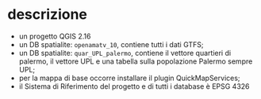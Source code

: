 # descrizione

- un progetto QGIS 2.16 
- un DB spatialite: `openamatv_10`, contiene tutti i dati GTFS;
- un DB spatialite: `quar_UPL_palermo`, contiene il vettore quartieri di palermo, il vettore UPL e una tabella sulla popolazione Palermo sempre UPL;
- per la mappa di base occorre installare il plugin QuickMapServices;
- il Sistema di Riferimento del progetto e di tutti i database è EPSG 4326
